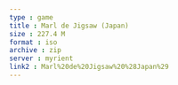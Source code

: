```yaml
---
type : game
title : Marl de Jigsaw (Japan)
size : 227.4 M
format : iso
archive : zip
server : myrient
link2 : Marl%20de%20Jigsaw%20%28Japan%29
---
```

